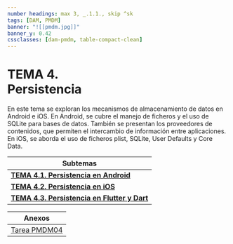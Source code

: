 ```yaml
---
number headings: max 3, _.1.1., skip ^sk
tags: [DAM, PMDM]
banner: "![[pmdm.jpg]]"
banner_y: 0.42
cssclasses: [dam-pmdm, table-compact-clean]
---
```


# **TEMA 4.** <br>Persistencia
En este tema se exploran los mecanismos de almacenamiento de datos en Android e iOS. En Android, se cubre el manejo de ficheros y el uso de SQLite para bases de datos. También se presentan los proveedores de contenidos, que permiten el intercambio de información entre aplicaciones. En iOS, se aborda el uso de ficheros plist, SQLite, User Defaults y Core Data.

| **Subtemas**     |
| --- |
| **[TEMA 4.1. Persistencia en Android](TEMA%204.1.%20Persistencia%20en%20Android.md)** |
| **[TEMA 4.2. Persistencia en iOS](TEMA%204.2.%20Persistencia%20en%20iOS.md)** |
| **[TEMA 4.3. Persistencia en Flutter y Dart](TEMA%204.3.%20Persistencia%20en%20Flutter%20y%20Dart.md)** |

| Anexos     |
| --- |
| [Tarea PMDM04](../Práctica/Tareas/Tarea%20PMDM04.md) |
